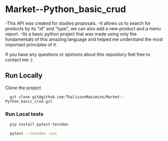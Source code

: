 # Market--Python_basic_crud

-This API was created for studies proposals.
-It allows us to search for products by its "id" and "type", we can also add a new product and a menu report.
-Its a basic python project that was made using only the fundamentals of this amazing language and helped me understand the most important principles of it.

If you have any questions or opinions about this repository feel free to contact me :) 

## Run Locally

Clone the project

```
  git clone git@github.com:ThalissonMaximino/Market--Python_basic_crud.git
```

### Run Local tests

```bash
  pip install pytest-testdox
```


```bash
  pytest --testdox -vvs
```
